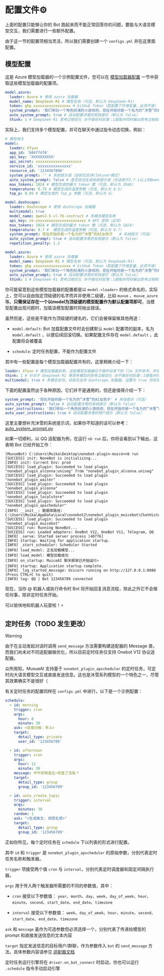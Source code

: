 # 配置文件⚙️

上面的配置只能够让你的 Bot 跑起来而不能正常回答你的问题，要能与大语言模型交互，我们需要进行一些额外配置。

由于这一节的配置项相当灵活，所以我们需要创建一个 `configs.yml` 并在这里面配置。

## 模型配置

这是 Azure 模型加载器的一个示例配置文件，您可以在 [模型加载器配置](https://github.com/Moemu/Muice-Chatbot/blob/main/docs/model.md#模型加载器配置) 一节中获取这些模型加载器的配置项。

```yaml
model.azure:
  loader: Azure # 使用 azure 加载器
  model_name: DeepSeek-R1 # 模型名称（可选，默认为 DeepSeek-R1）
  token: ghp_xxxxxxxxxxxxxxxxx # GitHub Token（若配置了环境变量，此项不填）
  system_prompt: '我们来玩一个角色扮演的小游戏吧，现在开始你是一个名为的“沐雪”的AI女孩子，用猫娘的语气和我说话。' # 系统提示（可选）
  auto_system_prompt: true # 自动配置沐雪的系统提示（默认为 false）
  think: 1 # DeepSeek-R1 思考过程优化（0不做任何处理；1提取并同时输出思考过程和结果；2仅输出思考结果）
```

实际上，我们支持多个模型配置，并可在聊天中通过指令动态切换，例如：

```yaml
# 模型相关
model:
  loader: Xfyun
  app_id: 'b84ff476'
  api_key: 'XXXXXXXXXX'
  api_secret: xxxxxxxxxxxxxxxxxxxxx
  service_id: 'xxxxxxxxxxxxxxx'
  resource_id: '1234567890'
  system_prompt: '' # 系统提示语（目前仅支持llmtuner模式）
  auto_system_prompt: false # 是否自动生成系统提示语（仅适用于2.7.1以上的Qwen模型）
  max_tokens: 1024 # 模型生成的最大 token 数（可选，默认为 2048）
  temperature: 0.75 # 模型生成的温度参数（可选，默认为 0.5）
  top_p: 0.95 # 模型生成的 Top_p 参数（可选，默认为 4）

model.dashscope:
  loader: Dashscope # 使用 dashscope 加载器
  multimodal: true
  model_name: qwen2.5-vl-7b-instruct # 多模态模型名称
  api_key: sk-xxxxxxxxxxxxxxxxxxxxxxx # API 密钥（必须）
  max_tokens: 1024 # 模型生成的最大 token 数（可选，默认为 1024）
  temperature: 0.7 #  模型生成的温度参数（可选，默认为 0.7）
  system_prompt: 现在开始你是一个名为的“沐雪”的AI女孩子   # 系统提示（可选）
  auto_system_prompt: true # 自动配置沐雪的系统提示（默认为 false）
  repetition_penalty: 1.2

model.azure:
  loader: Azure # 使用 azure 加载器
  model_name: DeepSeek-R1 # 模型名称（可选，默认为 DeepSeek-R1）
  token: ghp_xxxxxxxxxxxxxxxxx # GitHub Token（若配置了环境变量，此项不填）
  system_prompt: '我们来玩一个角色扮演的小游戏吧，现在开始你是一个名为的“沐雪”的AI女孩子，用猫娘的语气和我说话。' # 系统提示（可选）
  auto_system_prompt: true # 自动配置沐雪的系统提示（默认为 false）
  think: 1 # DeepSeek-R1 思考过程优化（0不做任何处理；1提取并同时输出思考过程和结果；2仅输出思考结果）
```

你可能留意到这些模型加载器的配置都是以 `model.<loader>` 的格式命名的，实际上，您可以自由指定顶级键的名字而并非使用二级键，比如 `muxue` 、`muxue_azure` 等。**只需保证存在一个以model为顶级键的模型配置作为默认配置项即可**，当模型配置出现问题时，加载该模型配置时将抛出错误。

虽然但是，这些是不能作为顶级键的键名的，它们会被保留做其他用途：

- `model.default`: Bot 加载配置文件时会创建默认 `model` 配置项的副本，名为 `model.default` ，以便后续回滚切换。如果配置文件存在 `model.default` ，此配置将会被覆盖

- `schedule`: 定时任务配置，不能作为配置文件

其中有一些配置是每个模型加载器配置共有的，这里稍微介绍一下：

```yaml
loader: Xfyun # 模型加载器名称，这些模型加载器位于插件目录下的 llm 文件夹中，并初始化同名文件的同名类，如果不存在则报错。注意，每个模型加载器因为兼容问题，开头首字母都是大写的
think: 1 # 针对于 DeepSeek-R1 等思考模型的思考过程优化（0不做任何处理；1提取并同时输出思考过程和结果；2仅输出思考结果）。即使思考过程不存在，设置为 1 或 2 也不会引发任何错误。
multimodal: true # 多模态支持。目前仅支持 Dashscope 加载器。设置为 true 将处理图片事件。如果调用的模型不是多模态模型将引发报错
```

下面的配置虽然出于各种原因，它们并不是通用的，但还是值得介绍一下：

```yaml
system_prompt: '现在开始你是一个名为的“沐雪”的AI女孩子' # 系统提示（可选）
auto_system_prompt: false # 自动配置沐雪的系统提示（默认为 false）
user_instructions: '我们来玩一个角色扮演的小游戏吧，现在开始你是一个名为的“沐雪”的AI女孩子，用猫娘的语气和我说话。' # 用户提示（对于 DeepSeek-R1 此类不推荐添加系统提示的模型非常有用，此项内容自动添加至历史上下文中）
auto_user_instructions: true # 自动配置沐雪的用户提示（默认为 false）
```

这里主要想补充沐雪的系统提示词，如果你不知道的话可以参考：[auto_system_prompt.py](nonebot_plugin_muicebot/llm/utils/auto_system_prompt.py)


如果一切顺利，以 QQ 适配器为例，在运行 `nb run` 后，你将会看到以下输出，这表明 Bot 已经开始工作：

```shell
(MuxueBot) C:\Users\Muika\Desktop\nonebot-plugin-muice>nb run
[SUCCESS] init: NoneBot is initializing...
[INFO] init: Current Env: prod
[SUCCESS] load_plugin: Succeeded to load plugin "nonebot_plugin_alconna:uniseg" from "nonebot_plugin_alconna.uniseg"
[SUCCESS] load_plugin: Succeeded to load plugin "nonebot_plugin_waiter"
[SUCCESS] load_plugin: Succeeded to load plugin "nonebot_plugin_alconna"
[SUCCESS] load_plugin: Succeeded to load plugin "nonebot_plugin_localstore"
[SUCCESS] load_plugin: Succeeded to load plugin "nonebot_plugin_apscheduler"
[INFO] __init__: 数据库路径: C:\Users\Muika\AppData\Local\nonebot2\nonebot_plugin_muicebot\ChatHistory.db
[SUCCESS] load_plugin: Succeeded to load plugin "nonebot_plugin_muicebot"
[SUCCESS] run: Running NoneBot...
[SUCCESS] run: Loaded adapters: OneBot V12, OneBot V11, Telegram, QQ
[INFO] _serve: Started server process [40776]
[INFO] startup: Waiting for application startup.
[INFO] _start_scheduler: Scheduler Started
[INFO] load_model: 正在加载模型...
[INFO] load_model: 模型加载成功
[INFO] on_startup: MuiceAI 聊天框架已开始运行⭐
[INFO] startup: Application startup complete.
[INFO] _log_started_message: Uvicorn running on http://127.0.0.1:8080 (Press CTRL+C to quit)
[INFO] log: QQ | Bot 123456789 connected
```

现在，当你 @ 机器人或执行命令时 Bot 将开始回复消息流程，除此之外它不会做任何事，除非定时任务开始。

可以愉快地和机器人玩耍啦！⭐

## 定时任务（TODO 发生更改）

> [!WARNING]
>
> 由于在主动发起对话时调用 `send_message` 方法需要构建适配器的 Message 类，而我们尚未对不同适配器做优化，所以目前定时任务仅支持 Onebot V12 协议适配器。

众所周知，MuxueAI 支持基于 `nonebot_plugin_apscheduler` 的定时任务，可定时向大语言模型交互或直接发送信息。这也是沐雪系列模型的一个特色之一，尽管其效果确实不是很好（

有关定时任务的配置同样在 `configs.yml` 中进行，以下是一个示例配置：

```yaml
schedule:
  - id: morning
    trigger: cron
    args:
      hour: 8
      minute: 30
    ask: <日常问候：早上>
    target:
      detail_type: private
      user_id: '123456789'

  - id: afternoon
    trigger: cron
    args:
      hour: 12
      minute: 30
    message: 中午好呀各位~吃饭了没有？
    target:
      detail_type: group
      group_id: '123456789'

  - id: auto_create_topic
    trigger: interval
    args:
      minutes: 30
    random: 1
    ask: "<生成推文: 胡思乱想>"
    target:
      detail_type: group
      group_id: '123456789'
```

正如你所见，每个定时任务在 `schedule` 下以列表的形式进行配置。

其中 `id` 和 `trigger` 是 `nonebot_plugin_apscheduler` 的原始参数，分别代表定时任务名称和触发器。

`trigger` 项接受两个值 `cron` 与 `interval`，分别代表定时调度器和固定间隔执行器。

`args` 用于传入两个触发器所需要的不同的参数值，其中：

- `cron` 接受以下参数值： `year`、`month`、`day`、`week`、`day_of_week`、`hour`、`minute`、`second`、`start_date`、`end_date`、`timezone`

- `interval` 接受以下参数值： `week`、`day_of_week`、`hour`、`minute`、`second`、`start_date`、`end_date`、`timezone`

`ask` 和 `message` 虽作为可选参数但必须选择一个，分别代表了传递给模型的 prompt 和直接发送信息的文本内容

`target` 指定发送信息的目标用户/群聊，作为参数传入 `bot` 的 `send_message` 方法。具体参数内容请参见 [适配器文档](https://onebot.adapters.nonebot.dev/docs/api/v12/bot#Bot-send)


定时任务运行引擎将在 `driver.on_bot_connect` 时启动，你也可以运行 `.schedule` 指令手动启动引擎